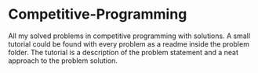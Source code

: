 # Competitive-Programming
All my solved problems in competitive programming with solutions. A small tutorial could be found with every problem as a readme inside the problem folder. The tutorial is a description of the problem statement and a neat approach to the problem solution.
